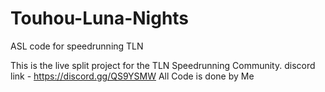 # Touhou-Luna-Nights
ASL code for speedrunning TLN

This is the live split project for the TLN Speedrunning Community. discord link - https://discord.gg/QS9YSMW
All Code is done by Me
